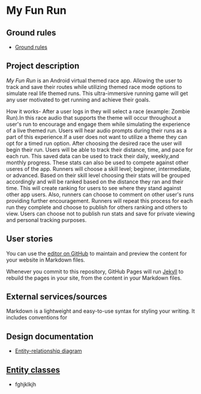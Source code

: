 # My Fun Run

## Ground rules

 * [Ground rules](ground-rules.md)

## Project description 

_My Fun Run_ is an Android virtual themed race app. Allowing the user to track and save their
 routes while utilizing themed race mode options to simulate real life themed runs. This
 ultra-immersive running game will get any user motivated to get running and achieve their goals.
 
 How it works- After a user logs in they will select a race (example: Zombie Run).In this race 
 audio that supports the theme will occur throughout a user's run to encourage and engage them
 while simulating the experience of a live themed run. Users will hear audio prompts during their
 runs as a part of this experience.If a user does not want to utilize a theme they can opt for a 
 timed run option. After choosing the desired race the user will begin their run. Users will be 
 able to track their distance, time, and pace for each run. This saved data can be used to track
 their daily, weekly,and monthly progress. These stats can also be used to compete against other 
 useres of the app. Runners will choose a skill level; beginner, intermediate, or advanced. Based
 on their skill level choosing their stats will be grouped accordingly and will be ranked based on
 the distance they ran and their time. This will create ranking for users to see where they stand
 against other app users. Also, runners can choose to comment on other user's runs providing further
 encouragement. Runners will repeat this process for each run they complete and choose to publish 
 for others ranking and others to view. Users can choose not to publish run stats and save for
 private viewing and personal tracking purposes.

## User stories

You can use the [editor on GitHub](https://github.com/my-fun-run/my-fun-run.github.io/edit/master/README.md) to maintain and preview the content for your website in Markdown files.

Whenever you commit to this repository, GitHub Pages will run [Jekyll](https://jekyllrb.com/) to rebuild the pages in your site, from the content in your Markdown files.

## External services/sources

Markdown is a lightweight and easy-to-use syntax for styling your writing. It includes conventions for

## Design documentation

   * [Entity-relationship diagram](docs/erd.md)

## [Entity classes](https://github.com/my-fun-run/funrun-service/tree/master/src/main/java/edu/cnm/deepdive/funrun/model/entity)

* fghjklkjh